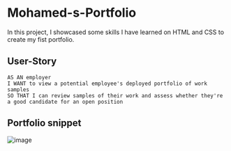 # Mohamed-s-Portfolio

In this project, I showcased some skills I have learned on HTML and CSS to create my fist portfolio.

## User-Story

```
AS AN employer
I WANT to view a potential employee's deployed portfolio of work samples
SO THAT I can review samples of their work and assess whether they're a good candidate for an open position

```

## Portfolio snippet

![image](https://user-images.githubusercontent.com/128429238/231607155-2d34a7e0-e217-4810-812d-d62cc48a11c3.png)
